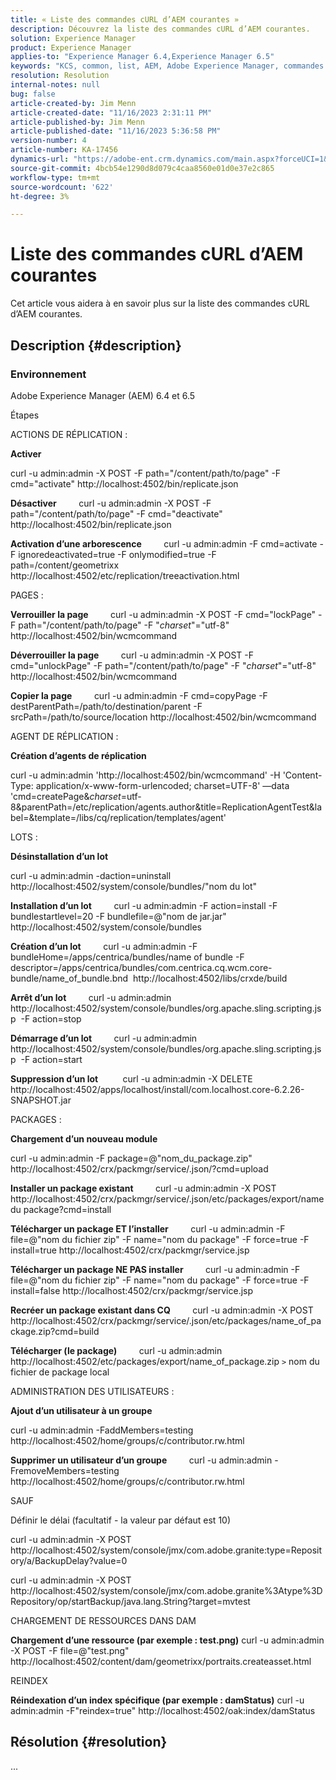 ```yaml
---
title: « Liste des commandes cURL d’AEM courantes »
description: Découvrez la liste des commandes cURL d’AEM courantes.
solution: Experience Manager
product: Experience Manager
applies-to: "Experience Manager 6.4,Experience Manager 6.5"
keywords: "KCS, common, list, AEM, Adobe Experience Manager, commandes cURL, FAQ, 6.4, 6.5"
resolution: Resolution
internal-notes: null
bug: false
article-created-by: Jim Menn
article-created-date: "11/16/2023 2:31:11 PM"
article-published-by: Jim Menn
article-published-date: "11/16/2023 5:36:58 PM"
version-number: 4
article-number: KA-17456
dynamics-url: "https://adobe-ent.crm.dynamics.com/main.aspx?forceUCI=1&pagetype=entityrecord&etn=knowledgearticle&id=588ebac7-8c84-ee11-8179-6045bd006268"
source-git-commit: 4bcb54e1290d8d079c4caa8560e01d0e37e2c865
workflow-type: tm+mt
source-wordcount: '622'
ht-degree: 3%

---
```


# Liste des commandes cURL d’AEM courantes


Cet article vous aidera à en savoir plus sur la liste des commandes cURL d’AEM courantes.

## Description {#description}


### <b>Environnement</b>

Adobe Experience Manager (AEM) 6.4 et 6.5

Étapes

ACTIONS DE RÉPLICATION :

<b>Activer</b>

curl -u admin:admin -X POST -F path=&quot;/content/path/to/page&quot; -F cmd=&quot;activate&quot; http://localhost:4502/bin/replicate.json

<b>Désactiver</b>
        curl -u admin:admin -X POST -F path=&quot;/content/path/to/page&quot; -F cmd=&quot;deactivate&quot; http://localhost:4502/bin/replicate.json

<b>Activation d’une arborescence</b>
        curl -u admin:admin -F cmd=activate -F ignoredeactivated=true -F onlymodified=true -F path=/content/geometrixx http://localhost:4502/etc/replication/treeactivation.html

PAGES :

<b>Verrouiller la page</b>
        curl -u admin:admin -X POST -F cmd=&quot;lockPage&quot; -F path=&quot;/content/path/to/page&quot; -F &quot;_charset_&quot;=&quot;utf-8&quot; http://localhost:4502/bin/wcmcommand

<b>Déverrouiller la page</b>
        curl -u admin:admin -X POST -F cmd=&quot;unlockPage&quot; -F path=&quot;/content/path/to/page&quot; -F &quot;_charset_&quot;=&quot;utf-8&quot; http://localhost:4502/bin/wcmcommand

<b>Copier la page</b>
        curl -u admin:admin -F cmd=copyPage -F destParentPath=/path/to/destination/parent -F srcPath=/path/to/source/location http://localhost:4502/bin/wcmcommand

AGENT DE RÉPLICATION :

<b>Création d’agents de réplication</b>

curl -u admin:admin &#39;http://localhost:4502/bin/wcmcommand&#39; -H &#39;Content-Type: application/x-www-form-urlencoded; charset=UTF-8&#39; —data &#39;cmd=createPage&amp;_charset_=utf-8&amp;parentPath=/etc/replication/agents.author&amp;title=ReplicationAgentTest&amp;label=&amp;template=/libs/cq/replication/templates/agent&#39;

LOTS :

<b>Désinstallation d’un lot</b>

curl -u admin:admin -daction=uninstall http://localhost:4502/system/console/bundles/&quot;nom du lot&quot;

<b>Installation d’un lot</b>
        curl -u admin:admin -F action=install -F bundlestartlevel=20 -F bundlefile=@&quot;nom de jar.jar&quot; http://localhost:4502/system/console/bundles

<b>Création d’un lot</b>
        curl -u admin:admin -F bundleHome=/apps/centrica/bundles/name of bundle -F descriptor=/apps/centrica/bundles/com.centrica.cq.wcm.core-bundle/name_of_bundle.bnd  http://localhost:4502/libs/crxde/build

<b>Arrêt d’un lot</b>
        curl -u admin:admin http://localhost:4502/system/console/bundles/org.apache.sling.scripting.jsp  -F action=stop

<b>Démarrage d’un lot</b>
        curl -u admin:admin http://localhost:4502/system/console/bundles/org.apache.sling.scripting.jsp  -F action=start

<b>Suppression d’un lot</b>
         curl -u admin:admin -X DELETE http://localhost:4502/apps/localhost/install/com.localhost.core-6.2.26-SNAPSHOT.jar

PACKAGES :

<b>Chargement d’un nouveau module</b>

curl -u admin:admin -F package=@&quot;nom_du_package.zip&quot; http://localhost:4502/crx/packmgr/service/.json/?cmd=upload

<b>Installer un package existant</b>
        curl -u admin:admin -X POST http://localhost:4502/crx/packmgr/service/.json/etc/packages/export/name du package?cmd=install

<b>Télécharger un package ET l’installer</b>
        curl -u admin:admin -F file=@&quot;nom du fichier zip&quot; -F name=&quot;nom du package&quot; -F force=true -F install=true http://localhost:4502/crx/packmgr/service.jsp

<b>Télécharger un package NE PAS installer</b>
        curl -u admin:admin -F file=@&quot;nom du fichier zip&quot; -F name=&quot;nom du package&quot; -F force=true -F install=false http://localhost:4502/crx/packmgr/service.jsp

<b>Recréer un package existant dans CQ</b>
        curl -u admin:admin -X POST http://localhost:4502/crx/packmgr/service/.json/etc/packages/name_of_package.zip?cmd=build

<b>Télécharger (le package)</b>
        curl -u admin:admin http://localhost:4502/etc/packages/export/name_of_package.zip `>`  nom du fichier de package local

ADMINISTRATION DES UTILISATEURS :

<b>Ajout d’un utilisateur à un groupe</b>

curl -u admin:admin -FaddMembers=testing http://localhost:4502/home/groups/c/contributor.rw.html

<b>Supprimer un utilisateur d’un groupe</b>
        curl -u admin:admin -FremoveMembers=testing http://localhost:4502/home/groups/c/contributor.rw.html

SAUF

Définir le délai (facultatif - la valeur par défaut est 10)

curl -u admin:admin -X POST http://localhost:4502/system/console/jmx/com.adobe.granite:type=Repository/a/BackupDelay?value=0

curl -u admin:admin -X POST http://localhost:4502/system/console/jmx/com.adobe.granite%3Atype%3DRepository/op/startBackup/java.lang.String?target=mvtest

CHARGEMENT DE RESSOURCES DANS DAM

<b>Chargement d’une ressource (par exemple : test.png)</b>
curl -u admin:admin -X POST -F file=@&quot;test.png&quot; http://localhost:4502/content/dam/geometrixx/portraits.createasset.html

REINDEX

<b>Réindexation d’un index spécifique (par exemple : damStatus)</b>
curl -u admin:admin -F&quot;reindex=true&quot; http://localhost:4502/oak:index/damStatus


## Résolution {#resolution}


...
